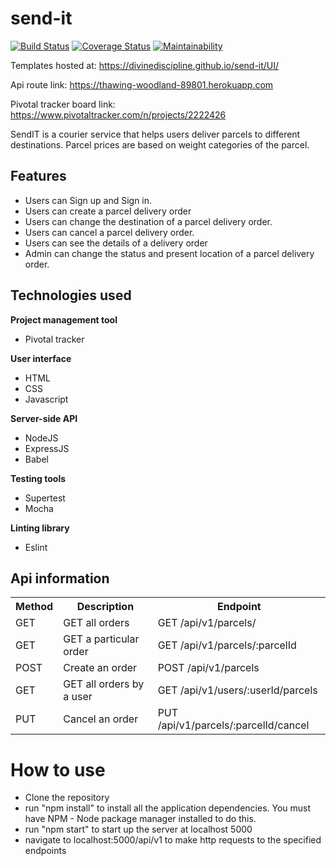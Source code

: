 # send-it

[![Build Status](https://travis-ci.org/divinediscipline/send-it.svg?branch=develop)](https://travis-ci.org/divinediscipline/send-it)
[![Coverage Status](https://coveralls.io/repos/github/divinediscipline/send-it/badge.svg?branch=develop)](https://coveralls.io/github/divinediscipline/send-it?branch=develop)
[![Maintainability](https://api.codeclimate.com/v1/badges/5cca71df07e5907535eb/maintainability)](https://codeclimate.com/github/divinediscipline/send-it/maintainability)

Templates hosted at: https://divinediscipline.github.io/send-it/UI/

Api route link: https://thawing-woodland-89801.herokuapp.com

Pivotal tracker board link: https://www.pivotaltracker.com/n/projects/2222426

SendIT is a courier service that helps users deliver parcels to different destinations. Parcel prices are based on weight categories of the parcel.

## Features
* Users can Sign up and Sign in.
* Users can create a parcel delivery order
* Users can change the destination of a parcel delivery order.
* Users can cancel a parcel delivery order.
* Users can see the details of a delivery order
* Admin can change the status and present location of a parcel delivery order.

## Technologies used

**Project management tool**
* Pivotal tracker

**User interface**
* HTML
* CSS
* Javascript

**Server-side API**
* NodeJS 
* ExpressJS
* Babel

**Testing tools**
* Supertest
* Mocha

**Linting library**
* Eslint

## Api information

<table>
   <tr>
    <th>Method</th>
    <th>Description</th>
    <th>Endpoint</th>
  </tr>
  <tr>
    <td>GET</td>
    <td>GET all orders</td>
    <td>GET /api/v1/parcels/</td>
  </tr>
  <tr>
    <td>GET</td>
    <td>GET a particular order</td>
    <td>GET /api/v1/parcels/:parcelId</td>
  </tr>  
  <tr>
    <td>POST</td>
    <td>Create an order</td>
    <td>POST /api/v1/parcels</td>
  </tr> 
  <tr>
    <td>GET</td>
    <td>GET all orders by a user</td>
    <td>GET /api/v1/users/:userId/parcels</td>
  </tr> 
   <tr>
    <td>PUT</td>
    <td>Cancel an order</td>
    <td>PUT /api/v1/parcels/:parcelId/cancel</td>
  </tr> 
  
</table>

# How to use
* Clone the repository
* run "npm install" to install all the application dependencies. You must have NPM - Node package manager installed to do this.
* run "npm start" to start up the server at localhost 5000 
* navigate to localhost:5000/api/v1 to make http requests to the specified endpoints

